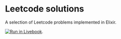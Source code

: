 

# Leetcode solutions

A selection of Leetcode problems implemented in Elixir.

[![Run in Livebook](https://livebook.dev/badge/v1/black.svg)](https://livebook.dev/run?url=https%3A%2F%2Fraw.githubusercontent.com%2Fnico-amsterdam%2Flivebooks%2Fleetcode.livemd).
